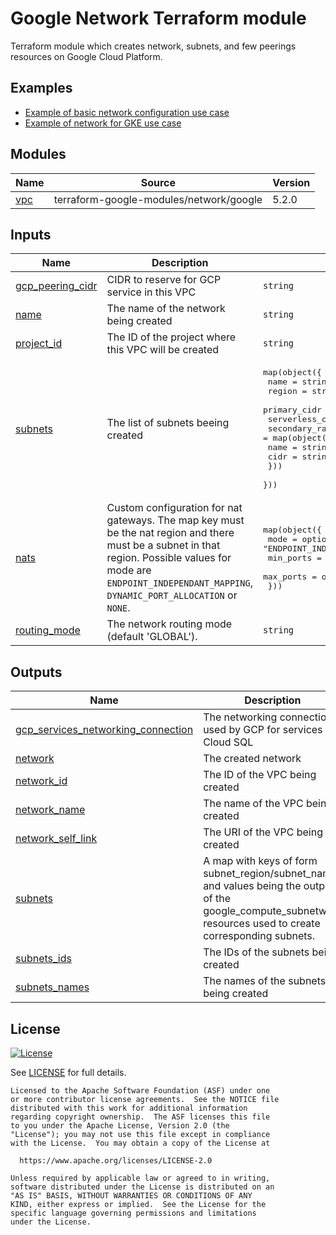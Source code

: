 # Google Network Terraform module

Terraform module which creates network, subnets, and few peerings resources on Google Cloud Platform.

## Examples

- [Example of basic network configuration use case](examples/basic/main.tf)
- [Example of network for GKE use case](examples/gke/main.tf)

<!-- BEGIN_TF_DOCS -->
## Modules

| Name | Source | Version |
|------|--------|---------|
| <a name="module_vpc"></a> [vpc](#module\_vpc) | terraform-google-modules/network/google | 5.2.0 |

## Inputs

| Name | Description | Type | Default | Required |
|------|-------------|------|---------|:--------:|
| <a name="input_gcp_peering_cidr"></a> [gcp\_peering\_cidr](#input\_gcp\_peering\_cidr) | CIDR to reserve for GCP service in this VPC | `string` | n/a | yes |
| <a name="input_name"></a> [name](#input\_name) | The name of the network being created | `string` | n/a | yes |
| <a name="input_project_id"></a> [project\_id](#input\_project\_id) | The ID of the project where this VPC will be created | `string` | n/a | yes |
| <a name="input_subnets"></a> [subnets](#input\_subnets) | The list of subnets beeing created | <pre>map(object({<br>    name            = string<br>    region          = string<br>    primary_cidr    = string<br>    serverless_cidr = string<br>    secondary_ranges = map(object({<br>      name = string<br>      cidr = string<br>    }))<br>  }))</pre> | n/a | yes |
| <a name="input_nats"></a> [nats](#input\_nats) | Custom configuration for nat gateways. The map key must be the nat region and there must be a subnet in that region. Possible values for mode are `ENDPOINT_INDEPENDANT_MAPPING`, `DYNAMIC_PORT_ALLOCATION` or `NONE`. | <pre>map(object({<br>    mode      = optional(string, "ENDPOINT_INDEPENDANT_MAPPING")<br>    min_ports = optional(number, 64)<br>    max_ports = optional(number, null)<br>  }))</pre> | `{}` | no |
| <a name="input_routing_mode"></a> [routing\_mode](#input\_routing\_mode) | The network routing mode (default 'GLOBAL'). | `string` | `"GLOBAL"` | no |

## Outputs

| Name | Description |
|------|-------------|
| <a name="output_gcp_services_networking_connection"></a> [gcp\_services\_networking\_connection](#output\_gcp\_services\_networking\_connection) | The networking connection used by GCP for services like Cloud SQL |
| <a name="output_network"></a> [network](#output\_network) | The created network |
| <a name="output_network_id"></a> [network\_id](#output\_network\_id) | The ID of the VPC being created |
| <a name="output_network_name"></a> [network\_name](#output\_network\_name) | The name of the VPC being created |
| <a name="output_network_self_link"></a> [network\_self\_link](#output\_network\_self\_link) | The URI of the VPC being created |
| <a name="output_subnets"></a> [subnets](#output\_subnets) | A map with keys of form subnet\_region/subnet\_name and values being the outputs of the google\_compute\_subnetwork resources used to create corresponding subnets. |
| <a name="output_subnets_ids"></a> [subnets\_ids](#output\_subnets\_ids) | The IDs of the subnets being created |
| <a name="output_subnets_names"></a> [subnets\_names](#output\_subnets\_names) | The names of the subnets being created |
<!-- END_TF_DOCS -->

## License

[![License](https://img.shields.io/badge/License-Apache%202.0-blue.svg)](https://opensource.org/licenses/Apache-2.0)

See [LICENSE](LICENSE) for full details.

```text
Licensed to the Apache Software Foundation (ASF) under one
or more contributor license agreements.  See the NOTICE file
distributed with this work for additional information
regarding copyright ownership.  The ASF licenses this file
to you under the Apache License, Version 2.0 (the
"License"); you may not use this file except in compliance
with the License.  You may obtain a copy of the License at

  https://www.apache.org/licenses/LICENSE-2.0

Unless required by applicable law or agreed to in writing,
software distributed under the License is distributed on an
"AS IS" BASIS, WITHOUT WARRANTIES OR CONDITIONS OF ANY
KIND, either express or implied.  See the License for the
specific language governing permissions and limitations
under the License.
```
